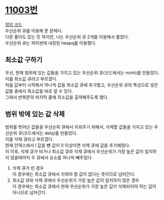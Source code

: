 # [11003번](https://www.acmicpc.net/problem/11003)
[정답 코드](/Solutions/11003/11003.py)      
우선순위 큐를 이용해 푼 문제다.   
다른 풀이도 있는 듯 하지만, 나는 우선순위 큐 2개를 이용해서 풀었다.   
우선순위 큐는 파이썬에 내장된 heapq를 이용했다.   

## 최소값 구하기
우선, 현재 범위에 있는 값들을 가지고 있는 우선순위 큐(코드에서는 minh)를 만들었다.   
이를 최소값 큐라고 부르겠다.   
처음 값부터 시작해서 하나씩 값을 최소값 큐에 추가했고, 우선순위 큐의 특성으로 넣은 값들 중에서 최소값을 바로 알 수 있다.   
그래서 반복문의 마지막 줄에 최소값을 출력해주도록 했다.   

## 범위 밖에 있는 값 삭제
범위를 벗어난 값들을 우선순위 큐에서 지워주기 위해서, 삭제할 값들을 가지고 있는 우선순위 큐(코드에서는 delq)를 만들었다.   
이를 삭제 큐라고 부르겠다.   
현재 인덱스에서 l 값을 뺀 값이 0 이상이면 삭제 큐에 값을 추가해줬다.   
이 이후, 삭제 큐가 비거나 최소값 큐와 삭제 큐에서 우선순위가 가장 높은 값이 일치하지 않을때까지 두 큐에서 요소를 하나씩 빼주었다.   
1. 삭제 큐가 빈 경우   
이 경우에는 최소값 큐에서 지워야 할 값이 없다는 뜻이므로 넘어간다.   
2. 최소값 큐와 삭제 큐에서 우선순위가 가장 높은 값이 일치하지 않은 경우   
이 경우에는 최소값 큐에서 현재 우선순위가 가장 높은 값이 삭제되어야 하는 값이 아니므로 넘어간다.   
